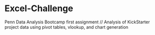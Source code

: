# Excel-Challenge
Penn Data Analysis Bootcamp first assignment //
Analysis of KickStarter project data using pivot tables, vlookup, and chart generation
